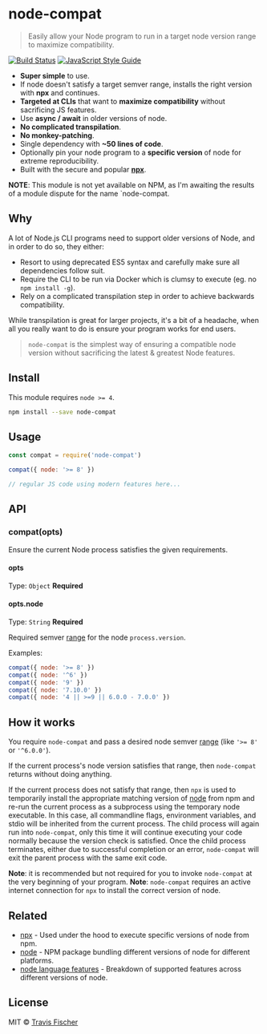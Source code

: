 # node-compat

> Easily allow your Node program to run in a target node version range to maximize compatibility.

[![Build Status](https://travis-ci.org/transitive-bullshit/node-compat.svg?branch=master)](https://travis-ci.org/transitive-bullshit/node-compat) [![JavaScript Style Guide](https://img.shields.io/badge/code_style-standard-brightgreen.svg)](https://standardjs.com)

- **Super simple** to use.
- If node doesn't satisfy a target semver range, installs the right version with **npx** and continues.
- **Targeted at CLIs** that want to **maximize compatibility** without sacrificing JS features.
- Use **async / await** in older versions of node.
- **No complicated transpilation**.
- **No monkey-patching**.
- Single dependency with **~50 lines of code**.
- Optionally pin your node program to a **specific version** of node for extreme reproducibility.
- Built with the secure and popular **[npx](https://github.com/zkat/npx)**.

**NOTE**: This module is not yet available on NPM, as I'm awaiting the results of a module dispute for the name `node-compat.


## Why

A lot of Node.js CLI programs need to support older versions of Node, and in order to do so, they either:

- Resort to using deprecated ES5 syntax and carefully make sure all dependencies follow suit.
- Require the CLI to be run via Docker which is clumsy to execute (eg. no `npm install -g`).
- Rely on a complicated transpilation step in order to achieve backwards compatibility.

While transpilation is great for larger projects, it's a bit of a headache, when all you really want to do is ensure your program works for end users.

> `node-compat` is the simplest way of ensuring a compatible node version without sacrificing the latest & greatest Node features.


## Install

This module requires `node >= 4`.

```bash
npm install --save node-compat
```

## Usage

```js
const compat = require('node-compat')

compat({ node: '>= 8' })

// regular JS code using modern features here...
```


## API

### compat(opts)

Ensure the current Node process satisfies the given requirements.

#### opts

Type: `Object`
**Required**

#### opts.node

Type: `String`
**Required**

Required semver [range](https://www.npmjs.com/package/semver#ranges) for the node `process.version`.

Examples:

```js
compat({ node: '>= 8' })
compat({ node: '^6' })
compat({ node: '9' })
compat({ node: '7.10.0' })
compat({ node: '4 || >=9 || 6.0.0 - 7.0.0' })
```


## How it works

You require `node-compat` and pass a desired node semver [range](https://www.npmjs.com/package/semver#ranges) (like `'>= 8'` or `'^6.0.0'`).

If the current process's node version satisfies that range, then `node-compat` returns without doing anything.

If the current process does not satisfy that range, then `npx` is used to temporarily install the appropriate matching version of [node](https://www.npmjs.com/package/node) from npm and re-run the current process as a subprocess using the temporary node executable. In this case, all commandline flags, environment variables, and stdio will be inherited from the current process. The child process will again run into `node-compat`, only this time it will continue executing your code normally because the version check is satisfied. Once the child process terminates, either due to successful completion or an error, `node-compat` will exit the parent process with the same exit code.

**Note**: it is recommended but not required for you to invoke `node-compat` at the very beginning of your program.
**Note**: `node-compat` requires an active internet connection for `npx` to install the correct version of node.


## Related

- [npx](https://github.com/zkat/npx) - Used under the hood to execute specific versions of node from npm.
- [node](https://www.npmjs.com/package/node) - NPM package bundling different versions of node for different platforms.
- [node language features](https://node.green/) - Breakdown of supported features across different versions of node.


## License

MIT © [Travis Fischer](https://github.com/transitive-bullshit)
